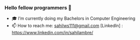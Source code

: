 ### Hello fellow programmers 👋

- 🎓 I’m currently doing my Bachelors in Computer Engineering 
- 📫 How to reach me: sahilws111@gmail.com
[LinkedIn] : https://www.linkedin.com/in/sahilambre/
<!--
**sahilambre/sahilambre** is a ✨ _special_ ✨ repository because its `README.md` (this file) appears on your GitHub profile.

Here are some ideas to get you started:

- 🔭 I’m currently working on ...
- 🌱 I’m currently learning ...
- 👯 I’m looking to collaborate on ...
- 🤔 I’m looking for help with ...
- 💬 Ask me about ...

- 😄 Pronouns: ...
- ⚡ Fun fact: ...
--> 
